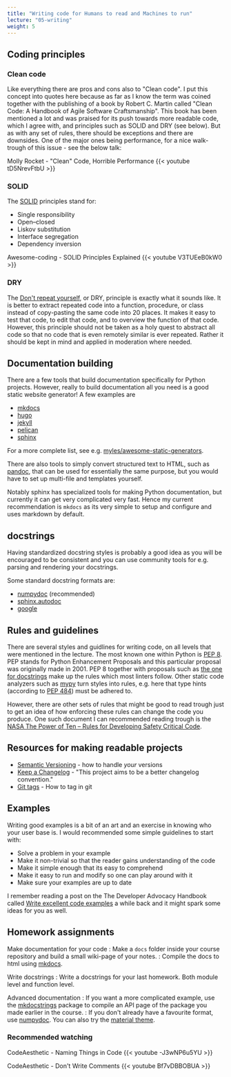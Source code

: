 ```yaml
---
title: "Writing code for Humans to read and Machines to run"
lecture: "05-writing"
weight: 5
---
```


## Coding principles

### Clean code

Like everything there are pros and cons also to "Clean code". I put this concept into quotes here because as far as I know the term was coined together with the publishing of a book by Robert C. Martin called "Clean Code: A Handbook of Agile Software Craftsmanship". This book has been mentioned a lot and was praised for its push towards more readable code, which I agree with, and principles such as SOLID and DRY (see below). But as with any set of rules, there should be exceptions and there are downsides. One of the major ones being performance, for a nice walk-trough of this issue  - see the below talk:

Molly Rocket - "Clean" Code, Horrible Performance
{{< youtube tD5NrevFtbU >}}

### SOLID

The [SOLID](https://en.wikipedia.org/wiki/SOLID) principles stand for:

- Single responsibility
- Open–closed
- Liskov substitution
- Interface segregation
- Dependency inversion

Awesome-coding - SOLID Principles Explained
{{< youtube V3TUEeB0kW0 >}}

### DRY

The [Don't repeat yourself](https://en.wikipedia.org/wiki/Don%27t_repeat_yourself), or DRY, principle is exactly what it sounds like. It is better to extract repeated code into a function, procedure, or class instead of copy-pasting the same code into 20 places. It makes it easy to test that code, to edit that code, and to overview the function of that code. However, this principle should not be taken as a holy quest to abstract all code so that no code that is even remotely similar is ever repeated. Rather it should be kept in mind and applied in moderation where needed.

## Documentation building

There are a few tools that build documentation specifically for Python projects. However, really to build documentation all you need is a good static website generator! A few examples are

- [mkdocs](https://www.mkdocs.org/)
- [hugo](https://gohugo.io/)
- [jekyll](https://jekyllrb.com/)
- [pelican](https://getpelican.com/)
- [sphinx](https://www.sphinx-doc.org/en/master/)

For a more complete list, see e.g. [myles/awesome-static-generators](https://github.com/myles/awesome-static-generators).

There are also tools to simply convert structured text to HTML, such as [pandoc](https://pandoc.org/), that can be used for essentially the same purpose, but you would have to set up multi-file and templates yourself.

Notably sphinx has specialized tools for making Python documentation, but currently it can get very complicated very fast. Hence my current recommendation is `mkdocs` as its very simple to setup and configure and uses markdown by default.

## docstrings

Having standardized docstring styles is probably a good idea as you will be encouraged to be consistent and you can use community tools for e.g. parsing and rendering your docstrings.

Some standard docstring formats are:

- [numpydoc](https://numpydoc.readthedocs.io/en/latest/install.html) (recommended)
- [sphinx.autodoc](https://www.sphinx-doc.org/en/master/usage/extensions/autodoc.html)
- [google](https://github.com/google/styleguide/blob/gh-pages/pyguide.md#38-comments-and-docstrings)

## Rules and guidelines

There are several styles and guidlines for writing code, on all levels that were mentioned in the lecture. The most known one within Python is [PEP 8](https://peps.python.org/pep-0008/). PEP stands for Python Enhancement Proposals and this particular proposal was originally made in 2001. PEP 8 together with proposals such as [the one for docstrings](https://peps.python.org/pep-0257/) make up the rules which most linters follow. Other static code analyzers such as [mypy](https://mypy-lang.org/) turn styles into rules, e.g. here that type hints (according to [PEP 484](https://peps.python.org/pep-0484/)) must be adhered to.

However, there are other sets of rules that might be good to read trough just to get an idea of how enforcing these rules can change the code you produce. One such document I can recommended reading trough is the [NASA The Power of Ten – Rules for Developing Safety Critical Code](https://spinroot.com/gerard/pdf/P10.pdf).

## Resources for making readable projects

- [Semantic Versioning](https://semver.org/) - how to handle *your* versions
- [Keep a Changelog](https://keepachangelog.com/en/1.1.0/) - "This project aims to be a better changelog convention."
- [Git tags](https://git-scm.com/book/en/v2/Git-Basics-Tagging) - How to tag in git

## Examples

Writing good examples is a bit of an art and an exercise in knowing who your user base is. I would recommended some simple guidelines to start with:

- Solve a problem in your example
- Make it non-trivial so that the reader gains understanding of the code
- Make it simple enough that its easy to comprehend
- Make it easy to run and modify so one can play around with it
- Make sure your examples are up to date

I remember reading a post on the The Developer Advocacy Handbook called [Write excellent code examples](https://developer-advocacy.com/write-excellent-code-examples) a while back and it might spark some ideas for you as well.

## Homework assignments

Make documentation for your code
: Make a `docs` folder inside your course repository and build a small wiki-page of your notes.
: Compile the docs to html using [mkdocs](https://www.mkdocs.org/).

Write docstrings
: Write a docstrings for your last homework. Both module level and function level.

Advanced documentation
: If you want a more complicated example, use the [mkdocstrings](https://mkdocstrings.github.io/) package to compile an API page of the package you made earlier in the course.
: If you don't already have a favourite format, use [numpydoc](https://numpydoc.readthedocs.io/en/latest/format.html). You can also try the [material theme](https://squidfunk.github.io/mkdocs-material/).

### Recommended watching

CodeAesthetic - Naming Things in Code
{{< youtube -J3wNP6u5YU >}}

CodeAesthetic - Don't Write Comments
{{< youtube Bf7vDBBOBUA >}}
